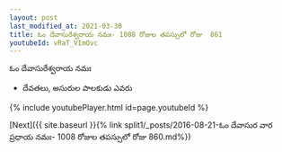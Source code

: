 ```yaml
---
layout: post
last_modified_at: 2021-03-30
title: ఓం దేవాసురేశ్వరాయ నమః- 1008 రోజుల తపస్సులో రోజు  861
youtubeId: vRaT_VImOvc
---
```

 
 
 ఓం దేవాసురేశ్వరాయ నమః  
 
 -  దేవతలు, అసురుల పాలకుడు ఎవరు 
 
  
 
  
 
 
 
 
 
 


{% include youtubePlayer.html id=page.youtubeId %}
 
[Next]({{ site.baseurl }}{% link  split1/_posts/2016-08-21-ఓం దేవాసుర వార ప్రధాయ నమః- 1008 రోజుల తపస్సులో రోజు  860.md%})
 
